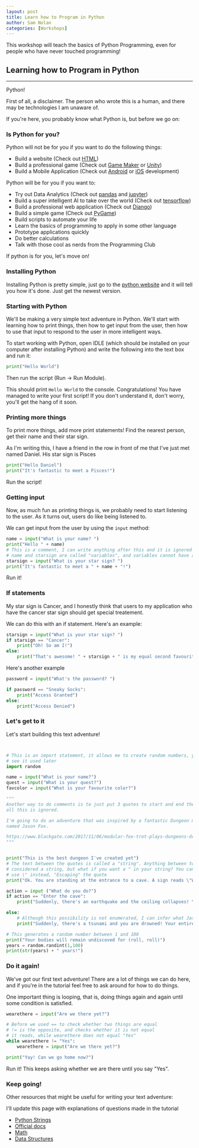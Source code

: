 ```yaml
---
layout: post
title: Learn how to Program in Python
author: Sam Nolan
categories: [Workshops]
---
```


This workshop will teach the basics of Python Programming, even for people who
have never touched programming!

<!-- more -->


## Learning how to Program in Python
-----

Python!

First of all, a disclaimer. The person who wrote this is a human, and there
may be technologies I am unaware of.

If you're here, you probably know what Python is, but before we go on:

### Is Python for you?
Python will not be for you if you want to do the following things:

- Build a website (Check out [HTML](https://www.w3schools.com/html/))
- Build a professional game (Check out [Game Maker](https://www.yoyogames.com/gamemaker) or [Unity](https://unity.com/))
- Build a Mobile Application (Check out [Android](https://developer.android.com/training/basics/firstapp) or [iOS](https://developer.apple.com/develop/) development)

Python will be for you if you want to:

- Try out Data Analytics (Check out [pandas](https://pandas.pydata.org/docs/) and [jupyter](https://jupyter.org/))
- Build a super intelligent AI to take over the world (Check out [tensorflow](https://www.tensorflow.org/))
- Build a professional web application (Check out [Django](https://www.djangoproject.com/))
- Build a simple game (Check out [PyGame](https://www.pygame.org/news))
- Build scripts to automate your life
- Learn the basics of programming to apply in some other language
- Prototype applications quickly
- Do better calculations
- Talk with those cool as nerds from the Programming Club

If python is for you, let's move on!

### Installing Python
Installing Python is pretty simple, just go to the 
[python website](https://www.python.org/downloads/) and it will tell you how 
it's done. Just get the newest version.

### Starting with Python
We'll be making a very simple text adventure in Python. We'll start with learning
how to print things, then how to get input from the user, then how to use that
input to respond to the user in more intelligent ways.

To start working with Python, open IDLE (which should be installed on your computer
after installing Python) and write the following into the text box and run it:

```python
print("Hello World")
```

Then run the script (Run -> Run Module).

This should print `Hello World` to the console. Congratulations! You have managed
to write your first script! If you don't understand it, don't worry, you'll get
the hang of it soon.

### Printing more things
To print more things, add more print statements! Find the nearest person, get their
name and their star sign. 

As I'm writing this, I have a friend in the row in front of me that I've just
met named Daniel. His star sign is Pisces

```python
print("Hello Daniel")
print("It's fantastic to meet a Pisces!")
```

Run the script!

### Getting input
Now, as much fun as printing things is, we probably need to start listening to
the user. As it turns out, users do like being listened to.

We can get input from the user by using the `input` method:

```python
name = input("What is your name? ")
print("Hello " + name)
# This is a comment, I can write anything after this and it is ignored
# name and starsign are called "variables", and variables cannot have any spaces in their names
starsign = input("What is your star sign? ")
print("It's fantastic to meet a " + name + "!")
```

Run it!

### If statements
My star sign is Cancer, and I honestly think that users to my application who
have the cancer star sign should get special treatement.

We can do this with an if statement. Here's an example:

```python
starsign = input("What is your star sign? ")
if starsign == "Cancer":
    print("Oh! So am I!")
else:
    print("That's awesome! " + starsign + " is my equal second favourite star sign!")
```

Here's another example

```python
password = input("What's the password? ")

if password == "Sneaky Socks":
    print("Access Granted")
else:
    print("Access Denied")
```

### Let's get to it
Let's start building this text adventure!

```python


# This is an import statement, it allows me to create random numbers, you'll
# see it used later
import random

name = input("What is your name?")
quest = input("What is your quest?")
favcolor = input("What is your favourite color?")

"""
Another way to do comments is to just put 3 quotes to start and end the comment,
all this is ignored.

I'm going to do an adventure that was inspired by a fantastic Dungeon master 
named Jason Fox.

https://www.blackgate.com/2017/11/06/modular-fox-trot-plays-dungeons-dragons/
"""


print("This is the best dungeon I've created yet")
# The text between the quotes is called a "string". Anything between two " is
# considered a string, but what if you want a " in your string? You can then
# use \" instead, "Escaping" the quote
print("Ok. You are standing at the entrance to a cave. A sign reads \"Welcome to Jason Caverns.\"")

action = input ("What do you do?")
if action == "Enter the cave":
    print("Suddenly, there's an earthquake and the ceiling collapses! Your entire party is killed")

else:
    # Although this possibility is not enumerated, I can infer what Jason's intent is
    print("Suddenly, there's a tsunami and you are drowned! Your entire party is killed!") 

# This generates a random number between 1 and 100
print("Your bodies will remain undiscoved for (roll, roll)")
years = random.randint(1,100)
print(str(years) + " years!")

```

### Do it again!
We've got our first text adventure! There are a lot of things we can do here,
and if you're in the tutorial feel free to ask around for how to do things.

One important thing is looping, that is, doing things again and again until
some condition is satisfied.

```python
wearethere = input("Are we there yet?")

# Before we used == to check whether two things are equal
# != is the opposite, and checks whether it is not equal
# it reads, while wearethere does not equal "Yes"
while wearethere != "Yes":
    wearethere = input("Are we there yet?")

print("Yay! Can we go home now?")
```

Run it! This keeps asking whether we are there until you say "Yes".

### Keep going!

Other resources that might be useful for writing your text adventure:

I'll update this page with explanations of questions made in the tutorial

- [Python Strings](https://www.w3schools.com/python/python_strings.asp)
- [Official docs](https://docs.python.org/3/tutorial/)
- [Math](https://docs.python.org/3/tutorial/introduction.html#using-python-as-a-calculator)
- [Data Structures](https://docs.python.org/3/tutorial/datastructures.html)
